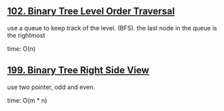 ## [102. Binary Tree Level Order Traversal](https://leetcode.com/problems/binary-tree-level-order-traversal/description/)

use a queue to keep track of the level. (BFS). the last node in the queue is the rightmost

time: O(n)

## [199. Binary Tree Right Side View](https://leetcode.com/problems/binary-tree-right-side-view/description/)

use two pointer, odd and even.

time: O(m \* n)
